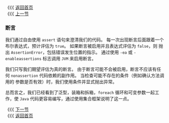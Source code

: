《《《 [返回首页](../README.md)       <br/>
《《《 [上一节](04_Generic_Methods_and_Varargs.md)

### 断言

我们通过自由使用 `assert` 语句来澄清我们的代码。 每一次出现断言后面跟着一个布尔表达式，预计评估为 `true`。 如果断言被启用并且表达式评估为 `false`，则
抛出 `AssertionError`，包括错误发生位置的指示。 通过使用 `-ea` 或 `-enableassertions` 标志调用 `JVM` 来启用断言。

我们只写我们期望评估为真的断言。 由于断言可能不会被启用，断言不应该有任何 `nonassertion` 代码依赖的副作用。 当检查可能不存在的条件（例如确认方法调用的
参数是否有效）时，我们使用条件并显式抛出异常。

总而言之，我们已经看到了泛型，装箱和拆箱，`foreach` 循环和可变参数一起工作，使 `Java` 代码更容易编写，通过使用集合框架说明了这一点。

《《《 [下一节](../ch02/00_Subtyping_and_Wildcards.md)       <br/>
《《《 [返回首页](../README.md)
